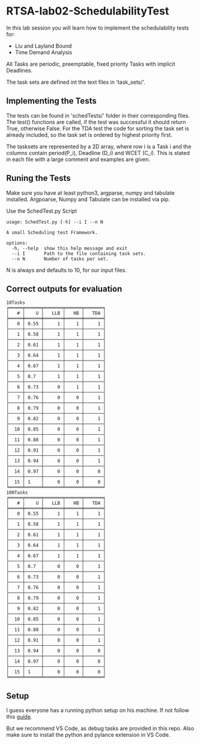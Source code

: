 # RTSA-lab02-SchedulabilityTest
In this lab session you will learn how to implement the schedulability tests for:

  * Liu and Layland Bound
  * Time Demand Analysis

All Tasks are periodic, preemptable, fixed priority Tasks with implicit Deadlines.

The task sets are defined int the text files in 'task_sets/'.

## Implementing the Tests

The tests  can be found in 'schedTests/' folder in their corresponding files.
The test() functions are called, if the test was successful it should return True, otherwise False. For the TDA test the code for sorting the task set is already included, so the task set is ordered by highest priority first.

The tasksets are represented by a 2D array, where row i is a Task i and the columns contain period(P_i), Deadline (D_i) and WCET (C_i). This is stated in each file with a large comment and examples are given.


## Runing the Tests

Make sure you have at least python3, argparse, numpy and tabulate installed.
Argpoarse, Numpy and Tabulate can be installed via pip.

Use the SchedTest.py Script

```
usage: SchedTest.py [-h] --i I --n N

A small Scheduling test Framework.

options:
  -h, --help  show this help message and exit
  --i I       Path to the file containing task sets.
  --n N       Number of tasks per set.
```

N is always and defaults to 10, for our input files.

## Correct outputs for evaluation
```
10Tasks
╒═════╤══════╤═══════╤══════╤═══════╕
│   # │    U │   LLB │   HB │   TDA │
╞═════╪══════╪═══════╪══════╪═══════╡
│   0 │ 0.55 │     1 │    1 │     1 │
├─────┼──────┼───────┼──────┼───────┤
│   1 │ 0.58 │     1 │    1 │     1 │
├─────┼──────┼───────┼──────┼───────┤
│   2 │ 0.61 │     1 │    1 │     1 │
├─────┼──────┼───────┼──────┼───────┤
│   3 │ 0.64 │     1 │    1 │     1 │
├─────┼──────┼───────┼──────┼───────┤
│   4 │ 0.67 │     1 │    1 │     1 │
├─────┼──────┼───────┼──────┼───────┤
│   5 │ 0.7  │     1 │    1 │     1 │
├─────┼──────┼───────┼──────┼───────┤
│   6 │ 0.73 │     0 │    1 │     1 │
├─────┼──────┼───────┼──────┼───────┤
│   7 │ 0.76 │     0 │    0 │     1 │
├─────┼──────┼───────┼──────┼───────┤
│   8 │ 0.79 │     0 │    0 │     1 │
├─────┼──────┼───────┼──────┼───────┤
│   9 │ 0.82 │     0 │    0 │     1 │
├─────┼──────┼───────┼──────┼───────┤
│  10 │ 0.85 │     0 │    0 │     1 │
├─────┼──────┼───────┼──────┼───────┤
│  11 │ 0.88 │     0 │    0 │     1 │
├─────┼──────┼───────┼──────┼───────┤
│  12 │ 0.91 │     0 │    0 │     1 │
├─────┼──────┼───────┼──────┼───────┤
│  13 │ 0.94 │     0 │    0 │     1 │
├─────┼──────┼───────┼──────┼───────┤
│  14 │ 0.97 │     0 │    0 │     0 │
├─────┼──────┼───────┼──────┼───────┤
│  15 │ 1    │     0 │    0 │     0 │
╘═════╧══════╧═══════╧══════╧═══════╛
100Tasks
╒═════╤══════╤═══════╤══════╤═══════╕
│   # │    U │   LLB │   HB │   TDA │
╞═════╪══════╪═══════╪══════╪═══════╡
│   0 │ 0.55 │     1 │    1 │     1 │
├─────┼──────┼───────┼──────┼───────┤
│   1 │ 0.58 │     1 │    1 │     1 │
├─────┼──────┼───────┼──────┼───────┤
│   2 │ 0.61 │     1 │    1 │     1 │
├─────┼──────┼───────┼──────┼───────┤
│   3 │ 0.64 │     1 │    1 │     1 │
├─────┼──────┼───────┼──────┼───────┤
│   4 │ 0.67 │     1 │    1 │     1 │
├─────┼──────┼───────┼──────┼───────┤
│   5 │ 0.7  │     0 │    0 │     1 │
├─────┼──────┼───────┼──────┼───────┤
│   6 │ 0.73 │     0 │    0 │     1 │
├─────┼──────┼───────┼──────┼───────┤
│   7 │ 0.76 │     0 │    0 │     1 │
├─────┼──────┼───────┼──────┼───────┤
│   8 │ 0.79 │     0 │    0 │     1 │
├─────┼──────┼───────┼──────┼───────┤
│   9 │ 0.82 │     0 │    0 │     1 │
├─────┼──────┼───────┼──────┼───────┤
│  10 │ 0.85 │     0 │    0 │     1 │
├─────┼──────┼───────┼──────┼───────┤
│  11 │ 0.88 │     0 │    0 │     1 │
├─────┼──────┼───────┼──────┼───────┤
│  12 │ 0.91 │     0 │    0 │     1 │
├─────┼──────┼───────┼──────┼───────┤
│  13 │ 0.94 │     0 │    0 │     0 │
├─────┼──────┼───────┼──────┼───────┤
│  14 │ 0.97 │     0 │    0 │     0 │
├─────┼──────┼───────┼──────┼───────┤
│  15 │ 1    │     0 │    0 │     0 │
╘═════╧══════╧═══════╧══════╧═══════╛
```

## Setup
I guess everyone has a running python setup on his machine.
If not follow this [guide](https://code.visualstudio.com/docs/python/python-tutorial).

But we recommend VS Code, as debug tasks are provided in this repo.
Also make sure to install the python and pylance extension in VS Code.
